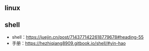 ## linux



## shell

- shell：https://juejin.cn/post/7143771422618779678#heading-55
- 手册：https://hezhiqiang8909.gitbook.io/shell/#yin-hao